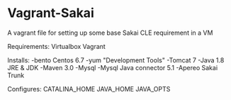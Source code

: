 # Vagrant-Sakai
A vagrant file for setting up some base Sakai CLE requirement in a VM

Requirements:
Virtualbox
Vagrant

Installs:
-bento Centos 6.7
-yum "Development Tools"
-Tomcat 7
-Java 1.8 JRE & JDK
-Maven 3.0
-Mysql 
-Mysql Java connector 5.1
-Apereo Sakai Trunk

Configures:
CATALINA_HOME
JAVA_HOME
JAVA_OPTS



